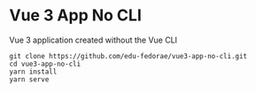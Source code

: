 # Vue 3 App No CLI

Vue 3 application created without the Vue CLI

```
git clone https://github.com/edu-fedorae/vue3-app-no-cli.git
cd vue3-app-no-cli
yarn install
yarn serve
```

